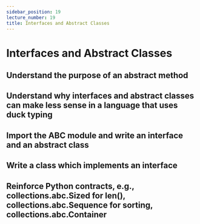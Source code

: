 ```yaml
---
sidebar_position: 19
lecture_number: 19
title: Interfaces and Abstract Classes
---
```


# Interfaces and Abstract Classes

## Understand the purpose of an abstract method
## Understand why interfaces and abstract classes can make less sense in a language that uses duck typing
## Import the ABC module and write an interface and an abstract class
## Write a class which implements an interface
## Reinforce Python contracts, e.g., collections.abc.Sized for len(), collections.abc.Sequence for sorting, collections.abc.Container